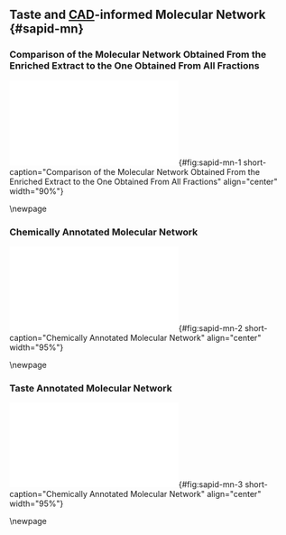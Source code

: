 ## Taste and [CAD](#cad)-informed Molecular Network  {#sapid-mn}

### Comparison of the Molecular Network Obtained From the Enriched Extract to the One Obtained From All Fractions

![**Comparison of the molecular network obtained from the enriched extract to the one obtained from all fractions.** The main cluster of the [MN](#mn) is shown. In panel A, nodes correspond to features (1,087) found in the enriched extract. In panel B, nodes correspond to features (1,746) found in all the fractions.](images/sapid-mn-1.pdf "sapid-mn-1"){#fig:sapid-mn-1 short-caption="Comparison of the Molecular Network Obtained From the Enriched Extract to the One Obtained From All Fractions" align="center" width="90%"}

\newpage

### Chemically Annotated Molecular Network

![**Chemically annotated molecular network.** The main cluster of the [MN](#mn) is shown. Nodes are colored according to their NPClassifier chemical superclass. In panel B, the additional nodes in comparison to panel A mainly share the same superclass as their neighbors.](images/sapid-mn-2.pdf "sapid-mn-2"){#fig:sapid-mn-2 short-caption="Chemically Annotated Molecular Network" align="center" width="95%"}

\newpage

### Taste Annotated Molecular Network

![**Taste annotated molecular network.** The main cluster of the [MN](#mn) is shown. Nodes are colored according to their taste. In panel A, the size of the nodes is represents the bitterness score based on the taste intensity reported, weighted by the [MS](#ms) intensity. The same is applied in panel B with [CAD](#cad) intensity. Less nodes are of large size.](images/sapid-mn-3.pdf "sapid-mn-3"){#fig:sapid-mn-3 short-caption="Chemically Annotated Molecular Network" align="center" width="95%"}

\newpage